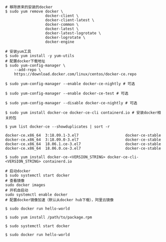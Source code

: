 [docker镜像网站]: hub.docker.com
[docker安装文档]: https://docs.docker.com/engine/install/centos/`

```shell
# 移除原来的安装的docker
$ sudo yum remove docker \
                  docker-client \
                  docker-client-latest \
                  docker-common \
                  docker-latest \
                  docker-latest-logrotate \
                  docker-logrotate \
                  docker-engine
```

```shell
# 安装yum工具
$ sudo yum install -y yum-utils
# 配置docker下载地址
$ sudo yum-config-manager \
    --add-repo \
    https://download.docker.com/linux/centos/docker-ce.repo
```

```shell
$ sudo yum-config-manager --enable docker-ce-nightly # 可选
```

```shell
$ sudo yum-config-manager --enable docker-ce-test # 可选
```

```shell
$ sudo yum-config-manager --disable docker-ce-nightly # 可选
```

```shell
$ sudo yum install docker-ce docker-ce-cli containerd.io # 安装docker相关的包
```

```shell
$ yum list docker-ce --showduplicates | sort -r

docker-ce.x86_64  3:18.09.1-3.el7                     docker-ce-stable
docker-ce.x86_64  3:18.09.0-3.el7                     docker-ce-stable
docker-ce.x86_64  18.06.1.ce-3.el7                    docker-ce-stable
docker-ce.x86_64  18.06.0.ce-3.el7                    docker-ce-stable
```

```shell
$ sudo yum install docker-ce-<VERSION_STRING> docker-ce-cli-<VERSION_STRING> containerd.io
```

```shell
# 启动docker
$ sudo systemctl start docker
# 查看镜像
sudo docker images
# 开机自启动
sudo systemctl enable docker
# 配置docker镜像加速（默认从docker hub下载），阿里云镜像
```

```shell
$ sudo docker run hello-world
```

```shell
$ sudo yum install /path/to/package.rpm
```

```shell
$ sudo systemctl start docker
```

```shell
$ sudo docker run hello-world	
```